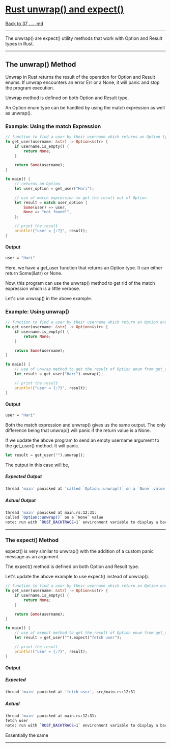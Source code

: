 # [Rust unwrap() and expect()](https://www.programiz.com/rust/unwrap-and-expect)

[Back to 37  .... .md](/documentation/37-Error-Handling.md)

____

The unwrap() are expect() utility methods that work with Option and Result types in Rust.

____

## The unwrap() Method

Unwrap in Rust returns the result of the operation for Option and Result enums. If unwrap encounters an error Err or a None, it will panic and stop the program execution.

Unwrap method is defined on both Option and Result type.

An Option enum type can be handled by using the match expression as well as unwrap().

### Example: Using the match Expression

```rust
// function to find a user by their username which returns an Option type
fn get_user(username: &str) -> Option<&str> {
    if username.is_empty() {
        return None;
    }

    return Some(username);
}

fn main() {
    // returns an Option
    let user_option = get_user("Hari");

    // use of match expression to get the result out of Option
    let result = match user_option {
        Some(user) => user,
        None => "not found!",
    };

    // print the result
    println!("user = {:?}", result);
}
```

#### Output

```bash
user = "Hari"
```

Here, we have a get_user function that returns an Option type. It can either return Some(&str) or None.

Now, this program can use the unwrap() method to get rid of the match expression which is a little verbose.

Let's use unwrap() in the above example.

### Example: Using unwrap()

```rust
// function to find a user by their username which return an Option enum
fn get_user(username: &str) -> Option<&str> {
    if username.is_empty() {
        return None;
    }

    return Some(username);
}

fn main() {
    // use of unwrap method to get the result of Option enum from get_user function
    let result = get_user("Hari").unwrap();

    // print the result
    println!("user = {:?}", result);
}
```

#### Output

```bash
user = "Hari"
```

Both the match expression and unwrap() gives us the same output. The only difference being that unwrap() will panic if the return value is a None.

If we update the above program to send an empty username argument to the get_user() method. It will panic.

```rust
let result = get_user("").unwrap();
```

The output in this case will be,

##### Expected Output

```bash
thread 'main' panicked at 'called `Option::unwrap()` on a `None` value', src/main.rs:12:31ßß
```

##### Actual Output

```bash
thread 'main' panicked at main.rs:12:31:
called `Option::unwrap()` on a `None` value
note: run with `RUST_BACKTRACE=1` environment variable to display a backtrace
```

____

### The expect() Method

expect() is very similar to unwrap() with the addition of a custom panic message as an argument.

The expect() method is defined on both Option and Result type.

Let's update the above example to use expect() instead of unwrap().

```rust
// function to find a user by their username which return an Option enum
fn get_user(username: &str) -> Option<&str> {
    if username.is_empty() {
        return None;
    }

    return Some(username);
}

fn main() {
    // use of expect method to get the result of Option enum from get_user function
    let result = get_user("").expect("fetch user");

    // print the result
    println!("user = {:?}", result);
}
```

#### Output

##### Expected

```bash
thread 'main' panicked at 'fetch user', src/main.rs:12:31
```

##### Actual

```bash
thread 'main' panicked at main.rs:12:31:
fetch user
note: run with `RUST_BACKTRACE=1` environment variable to display a backtrace
```

Essentially the same

____
